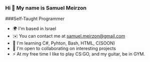 ### Hi 👋 My name is Samuel Meirzon


###Self-Taught Programmer
- 🌍 I'm based in Israel
- ✉️ You can contact me at samuel.meirzon@gmail.com
- 🧠 I'm learning C#, Pyhton, Bash, HTML, C(SOON)
- 🤝 I'm open to collaborating on interesting projects
- ⚡ At my free time I like to play CS:GO, and my guitar, be in GYM.

